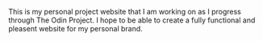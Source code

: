 This is my personal project website that I am working on as I progress through
The Odin Project. I hope to be able to create a fully functional and pleasent 
website for my personal brand. 